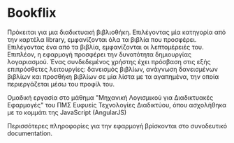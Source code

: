 # Bookflix
Πρόκειται για μια διαδικτυακή βιβλιοθήκη. Επιλέγοντας μία κατηγορία από την καρτέλα library, εμφανίζονται όλα τα βιβλία που προσφέρει. Επιλέγοντας ένα από τα βιβλία, εμφανίζονται οι λεπτομέρειές του. Επιπλέον, η εφαρμογή προσφέρει την δυνατότητα δημιουργίας λογαριασμού. Ένας συνδεδεμένος χρήστης έχει πρόσβαση στις εξής επιπρόσθετες λειτουργίες: δανεισμός βιβλίων, ανάγνωση δανεισμένων βιβλίων και προσθήκη βιβλίων σε μία λίστα με τα αγαπημένα, την οποία περιεργάζεται μέσω του προφίλ του.

Ομαδική εργασία στο μάθημα "Μηχανική Λογισμικού για Διαδικτυακές Εφαρμογές" του ΠΜΣ Ευφυείς Τεχνολογίες Διαδικτύου, όπου ασχολήθηκα με το κομμάτι της JavaScript (AngularJS)

Περισσότερες πληροφορίες για την εφαρμογή βρίσκονται στο συνοδευτικό documentation. 
